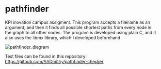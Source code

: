# pathfinder
KPI inovation campus assigment. This program accepts a filename as an argument, and then it finds all possible shortest paths from every node in the graph to all other nodes. The program is developed using plain C, and it also uses the libmx library, which I developed beforehand

![pathfinder_diagram](https://github.com/user-attachments/assets/76480b5c-361a-47cf-8371-b84c257c8c0d)


Test files can be found in this repository: https://github.com/AADmitriy/pathfinder-checker
